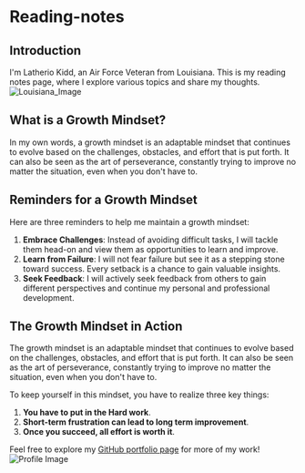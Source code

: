 # Reading-notes

## Introduction
I'm Latherio Kidd, an  Air Force Veteran from Louisiana. This is my reading notes page, where I explore various topics and share my thoughts.
![Louisiana_Image](https://github.com/LatherioK0818/reading-notes/assets/80198308/b0de4798-6ebb-4b64-80a3-f92b27dcf924)

## What is a Growth Mindset?
In my own words, a growth mindset is an adaptable mindset that continues to evolve based on the challenges, obstacles, and effort that is put forth. It can also be seen as the art of perseverance, constantly trying to improve no matter the situation, even when you don't have to.

## Reminders for a Growth Mindset
Here are three reminders to help me maintain a growth mindset:
1. **Embrace Challenges**: Instead of avoiding difficult tasks, I will tackle them head-on and view them as opportunities to learn and improve.
2. **Learn from Failure**: I will not fear failure but see it as a stepping stone toward success. Every setback is a chance to gain valuable insights.
3. **Seek Feedback**: I will actively seek feedback from others to gain different perspectives and continue my personal and professional development.

## The Growth Mindset in Action
The growth mindset is an adaptable mindset that continues to evolve based on the challenges, obstacles, and effort that is put forth. It can also be seen as the art of perseverance, constantly trying to improve no matter the situation, even when you don't have to.

To keep yourself in this mindset, you have to realize three key things:
1. **You have to put in the Hard work**.
2. **Short-term frustration can lead to long term improvement**.
3. **Once you succeed, all effort is worth it**.

Feel free to explore my [GitHub portfolio page](https://github.com/latheriok0818) for more of my work!
![Profile Image]([Louisiana_Image.jpg])
